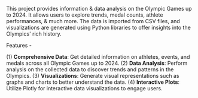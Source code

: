 This project provides information & data analysis on the Olympic Games up to 2024. It allows users to explore trends, medal counts, athlete performances, & much more. 
The data is imported from CSV files, and visualizations are generated using Python libraries to offer insights into the Olympics' rich history.

Features -

(1) **Comprehensive Data**: Get detailed information on athletes, events, and medals across all Olympic Games up to 2024.
(2) **Data Analysis**: Perform analysis on the collected data to discover trends and patterns in the Olympics.
(3) **Visualizations**: Generate visual representations such as graphs and charts to better understand the data.
(4) **Interactive Plots**: Utilize Plotly for interactive data visualizations to engage users.
